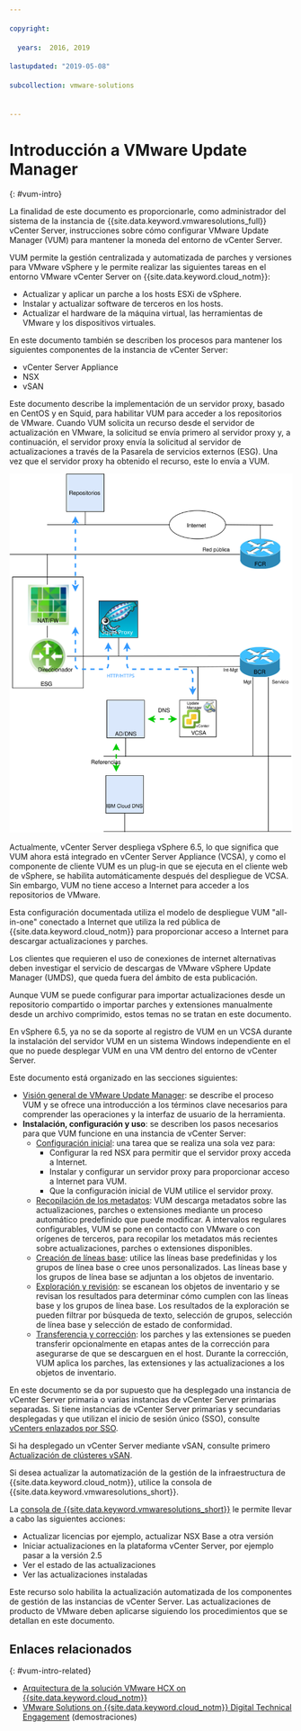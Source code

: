 ```yaml
---

copyright:

  years:  2016, 2019

lastupdated: "2019-05-08"

subcollection: vmware-solutions


---
```


# Introducción a VMware Update Manager
{: #vum-intro}

La finalidad de este documento es proporcionarle, como administrador del sistema de la instancia de {{site.data.keyword.vmwaresolutions_full}} vCenter Server, instrucciones sobre cómo configurar VMware Update Manager (VUM) para mantener la moneda del entorno de vCenter Server.

VUM permite la gestión centralizada y automatizada de parches y versiones para VMware vSphere y le permite realizar las siguientes tareas en el entorno VMware vCenter Server on {{site.data.keyword.cloud_notm}}:
* Actualizar y aplicar un parche a los hosts ESXi de vSphere.
* Instalar y actualizar software de terceros en los hosts.
* Actualizar el hardware de la máquina virtual, las herramientas de VMware y los dispositivos virtuales.

En este documento también se describen los procesos para mantener los siguientes componentes de la instancia de vCenter Server:
* vCenter Server Appliance
* NSX
* vSAN

Este documento describe la implementación de un servidor proxy, basado en CentOS y en Squid, para habilitar VUM para acceder a los repositorios de VMware. Cuando VUM solicita un recurso desde el servidor de actualización en VMware, la solicitud se envía primero al servidor proxy y, a continuación, el servidor proxy envía la solicitud al servidor de actualizaciones a través de la Pasarela de servicios externos (ESG). Una vez que el servidor proxy ha obtenido el recurso, este lo envía a VUM.

![Diagrama de visión general](../../images/vum-vcsproxy.svg "Diagrama de visión general")

Actualmente, vCenter Server despliega vSphere 6.5, lo que significa que VUM ahora está integrado en vCenter Server Appliance (VCSA), y como el componente de cliente VUM es un plug-in que se ejecuta en el cliente web de vSphere, se habilita automáticamente después del despliegue de VCSA. Sin embargo, VUM no tiene acceso a Internet para acceder a los repositorios de VMware.

Esta configuración documentada utiliza el modelo de despliegue VUM "all-in-one" conectado a Internet que utiliza la red pública de {{site.data.keyword.cloud_notm}} para proporcionar acceso a Internet para descargar actualizaciones y parches.

Los clientes que requieren el uso de conexiones de internet alternativas deben investigar el servicio de descargas de VMware vSphere Update Manager (UMDS), que queda fuera del ámbito de esta publicación.

Aunque VUM se puede configurar para importar actualizaciones desde un repositorio compartido o importar parches y extensiones manualmente desde un archivo comprimido, estos temas no se tratan en este documento.

En vSphere 6.5, ya no se da soporte al registro de VUM en un VCSA durante la instalación del servidor VUM en un sistema Windows independiente en el que no puede desplegar VUM en una VM dentro del entorno de vCenter Server.

Este documento está organizado en las secciones siguientes:
* [Visión general de VMware Update Manager](/docs/services/vmwaresolutions/archiref/vum?topic=vmware-solutions-vum-overview): se describe el proceso VUM y se ofrece una introducción a los términos clave necesarios para comprender las operaciones y la interfaz de usuario de la herramienta.
* **Instalación, configuración y uso**: se describen los pasos necesarios para que VUM funcione en una instancia de vCenter Server:
  - [Configuración inicial](/docs/services/vmwaresolutions/archiref/vum?topic=vmware-solutions-vum-init-config): una tarea que se realiza una sola vez para:
      - Configurar la red NSX para permitir que el servidor proxy acceda a Internet.
      - Instalar y configurar un servidor proxy para proporcionar acceso a Internet para VUM.
      - Que la configuración inicial de VUM utilice el servidor proxy.
  - [Recopilación de los metadatos](/docs/services/vmwaresolutions/archiref/vum?topic=vmware-solutions-vum-metadata): VUM descarga metadatos sobre las actualizaciones, parches o extensiones mediante un proceso automático predefinido que puede modificar. A intervalos regulares configurables, VUM se pone en contacto con VMware o con orígenes de terceros, para recopilar los metadatos más recientes sobre actualizaciones, parches o extensiones disponibles.
  - [Creación de líneas base](/docs/services/vmwaresolutions/archiref/vum?topic=vmware-solutions-vum-baselines): utilice las líneas base predefinidas y los grupos de línea base o cree unos personalizados. Las líneas base y los grupos de línea base se adjuntan a los objetos de inventario.
  - [Exploración y revisión](/docs/services/vmwaresolutions/archiref/vum?topic=vmware-solutions-vum-scanning): se escanean los objetos de inventario y se revisan los resultados para determinar cómo cumplen con las líneas base y los grupos de línea base. Los resultados de la exploración se pueden filtrar por búsqueda de texto, selección de grupos, selección de línea base y selección de estado de conformidad.
  - [Transferencia y corrección](/docs/services/vmwaresolutions/archiref/vum?topic=vmware-solutions-vum-staging): los parches y las extensiones se pueden transferir opcionalmente en etapas antes de la corrección para asegurarse de que se descarguen en el host. Durante la corrección, VUM aplica los parches, las extensiones y las actualizaciones a los objetos de inventario.

En este documento se da por supuesto que ha desplegado una instancia de vCenter Server primaria o varias instancias de vCenter Server primarias separadas. Si tiene instancias de vCenter Server primarias y secundarias desplegadas y que utilizan el inicio de sesión único (SSO), consulte [vCenters enlazados por SSO](/docs/services/vmwaresolutions/archiref/vum?topic=vmware-solutions-vum-updating-vcsa).

Si ha desplegado un vCenter Server mediante vSAN, consulte primero [Actualización de clústeres vSAN](/docs/services/vmwaresolutions/archiref/vum?topic=vmware-solutions-vum-updating-vsan).

Si desea actualizar la automatización de la gestión de la infraestructura de {{site.data.keyword.cloud_notm}}, utilice la consola de {{site.data.keyword.vmwaresolutions_short}}.

La [consola de {{site.data.keyword.vmwaresolutions_short}}](https://cloud.ibm.com/infrastructure/vmware-solutions/console) le permite llevar a cabo las siguientes acciones:
*	Actualizar licencias por ejemplo, actualizar NSX Base a otra versión
*	Iniciar actualizaciones en la plataforma vCenter Server, por ejemplo pasar a la versión 2.5
*	Ver el estado de las actualizaciones
*	Ver las actualizaciones instaladas

Este recurso solo habilita la actualización automatizada de los componentes de gestión de las instancias de vCenter Server. Las actualizaciones de producto de VMware deben aplicarse siguiendo los procedimientos que se detallan en este documento.

## Enlaces relacionados
{: #vum-intro-related}

* [Arquitectura de la solución VMware HCX on {{site.data.keyword.cloud_notm}}](/docs/services/vmwaresolutions/services?topic=vmware-solutions-hcx-archi-intro#hcx-archi-intro)
* [VMware Solutions on {{site.data.keyword.cloud_notm}} Digital Technical Engagement](https://ibm-dte.mybluemix.net/vmware) (demostraciones)
